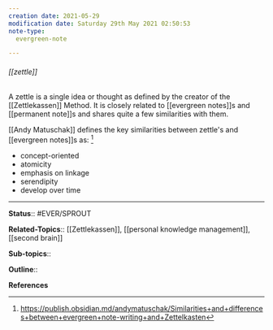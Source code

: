 ```yaml
---
creation date: 2021-05-29
modification date: Saturday 29th May 2021 02:50:53
note-type: 
  evergreen-note

---
```


###### [[zettle]]

A zettle is a single idea or thought as defined by the creator of the [[Zettlekassen]] Method. It is closely related to [[evergreen notes]]s and [[permanent note]]s and shares quite a few similarities with them.

[[Andy Matuschak]] defines the key similarities between zettle's and [[evergreen notes]]s as: [^1]
 - concept-oriented
 - atomicity
 - emphasis on linkage
 - serendipity
 - develop over time
	
---

**Status**:: #EVER/SPROUT    

**Related-Topics**:: [[Zettlekassen]], [[personal knowledge management]], [[second brain]]

**Sub-topics**:: 

**Outline**::

**References**

[^1]:  https://publish.obsidian.md/andymatuschak/Similarities+and+differences+between+evergreen+note-writing+and+Zettelkasten
